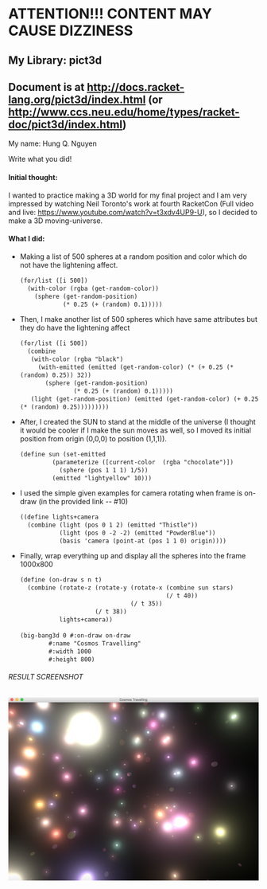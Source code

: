 # ATTENTION!!! CONTENT MAY CAUSE DIZZINESS

## My Library: pict3d 
## Document is at http://docs.racket-lang.org/pict3d/index.html (or http://www.ccs.neu.edu/home/types/racket-doc/pict3d/index.html)

My name: Hung Q. Nguyen

Write what you did!

#### Initial thought: 
I wanted to practice making a 3D world for my final project and I am very impressed by watching Neil Toronto's work at fourth RacketCon (Full video and live: https://www.youtube.com/watch?v=t3xdv4UP9-U), so I decided to make a 3D moving-universe.

#### What I did:
- Making a list of 500 spheres at a random position and color which do not have the lightening affect.

	```
	(for/list ([i 500])
      (with-color (rgba (get-random-color))
        (sphere (get-random-position)
                (* 0.25 (+ (random) 0.1)))))
	```

- Then, I make another list of 500 spheres which have same attributes but they do have the lightening affect
	```
	(for/list ([i 500])
      (combine
       (with-color (rgba "black")
         (with-emitted (emitted (get-random-color) (* (+ 0.25 (* (random) 0.25)) 32))
           (sphere (get-random-position)
                   (* 0.25 (+ (random) 0.1)))))
       (light (get-random-position) (emitted (get-random-color) (+ 0.25 (* (random) 0.25)))))))))
	```
- After, I created the SUN to stand at the middle of the universe (I thought it would be cooler if I make the sun moves as well, so I moved its initial position from origin (0,0,0) to position (1,1,1)).

	```
	(define sun (set-emitted
             (parameterize ([current-color  (rgba "chocolate")])
               (sphere (pos 1 1 1) 1/5))
             (emitted "lightyellow" 10)))
    ```

- I used the simple given examples for camera rotating when frame is on-draw (in the provided link -- #10)

	```
	((define lights+camera
	  (combine (light (pos 0 1 2) (emitted "Thistle"))
	           (light (pos 0 -2 -2) (emitted "PowderBlue"))
	           (basis 'camera (point-at (pos 1 1 0) origin))))
	```
- Finally, wrap everything up and display all the spheres into the frame 1000x800
	```
	(define (on-draw s n t)
	  (combine (rotate-z (rotate-y (rotate-x (combine sun stars)
	                                         (/ t 40))
	                               (/ t 35))
	                     (/ t 38))
	           lights+camera))

	(big-bang3d 0 #:on-draw on-draw
            #:name "Cosmos Travelling"	 	 	 	 
            #:width 1000	 	 	 	 
            #:height 800)
	```

###### RESULT SCREENSHOT
![alt tag](https://github.com/hnguyenworkstation/FP3/blob/master/screenshot.png)

